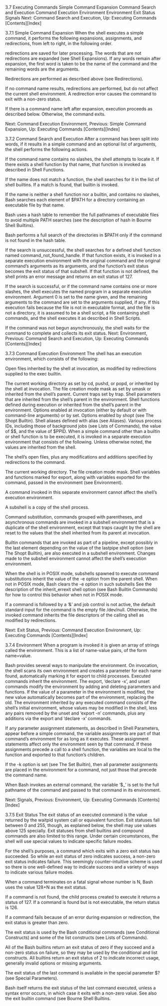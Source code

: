 3.7 Executing Commands
Simple Command Expansion
Command Search and Execution
Command Execution Environment
Environment
Exit Status
Signals
Next: Command Search and Execution, Up: Executing Commands   [Contents][Index]

3.7.1 Simple Command Expansion
When the shell executes a simple command, it performs the following expansions, assignments, and redirections, from left to right, in the following order.

redirections are saved for later processing.
The words that are not redirections are expanded (see Shell Expansions). If any words remain after expansion, the first word is taken to be the name of the command and the remaining words are the arguments.

Redirections are performed as described above (see Redirections).

If no command name results, redirections are performed, but do not affect the current shell environment. A redirection error causes the command to exit with a non-zero status.

If there is a command name left after expansion, execution proceeds as described below. Otherwise, the command exits. 

Next: Command Execution Environment, Previous: Simple Command Expansion, Up: Executing Commands   [Contents][Index]



3.7.2 Command Search and Execution
After a command has been split into words, if it results in a simple command and an optional list of arguments, the shell performs the following actions.

If the command name contains no slashes, the shell attempts to locate it. If there exists a shell function by that name, that function is invoked as described in Shell Functions.

If the name does not match a function, the shell searches for it in the list of shell builtins. If a match is found, that builtin is invoked.

If the name is neither a shell function nor a builtin, and contains no slashes, Bash searches each element of $PATH for a directory containing an executable file by that name. 

Bash uses a hash table to remember the full pathnames of executable files to avoid multiple PATH searches (see the description of hash in Bourne Shell Builtins). 

Bash performs a full search of the directories in $PATH only if the command is not found in the hash table.

 If the search is unsuccessful, the shell searches for a defined shell function named command_not_found_handle. If that function exists, it is invoked in a separate execution environment with the original command and the original command’s arguments as its arguments, and the function’s exit status becomes the exit status of that subshell. 
 If that function is not defined, the shell prints an error message and returns an exit status of 127.

If the search is successful, or if the command name contains one or more slashes, the shell executes the named program in a separate execution environment. 
Argument 0 is set to the name given, and the remaining arguments to the command are set to the arguments supplied, if any.
If this execution fails because the file is not in executable format, and the file is not a directory, it is assumed to be a shell script, a file containing shell commands, and the shell executes it as described in Shell Scripts.

If the command was not begun asynchronously, the shell waits for the command to complete and collects its exit status.
Next: Environment, Previous: Command Search and Execution, Up: Executing Commands   [Contents][Index]



3.7.3 Command Execution Environment
The shell has an execution environment, which consists of the following:

Open files inherited by the shell at invocation, as modified by redirections supplied to the exec builtin.

The current working directory as set by cd, pushd, or popd, or inherited by the shell at invocation.
The file creation mode mask as set by umask or inherited from the shell’s parent.
Current traps set by trap.
Shell parameters that are inherited from the shell’s parent in the environment.
Shell functions defined during execution or inherited from the shell’s parent in the environment.
Options enabled at invocation (either by default or with command-line arguments) or by set.
Options enabled by shopt (see The Shopt Builtin).
Shell aliases defined with alias (see Aliases).
Various process IDs, including those of background jobs (see Lists of Commands), the value of $$, and the value of $PPID.
When a simple command other than a builtin or shell function is to be executed, it is invoked in a separate execution environment that consists of the following. Unless otherwise noted, the values are inherited from the shell.

The shell’s open files, plus any modifications and additions specified by redirections to the command.

The current working directory.
The file creation mode mask.
Shell variables and functions marked for export, along with variables exported for the command, passed in the environment (see Environment).

A command invoked in this separate environment cannot affect the shell’s execution environment.

A subshell is a copy of the shell process.

Command substitution, commands grouped with parentheses, and asynchronous commands are invoked in a subshell environment that is a duplicate of the shell environment, except that traps caught by the shell are reset to the values that the shell inherited from its parent at invocation. 

Builtin commands that are invoked as part of a pipeline, except possibly in the last element depending on the value of the lastpipe shell option (see The Shopt Builtin), are also executed in a subshell environment. Changes made to the subshell environment cannot affect the shell’s execution environment.

When the shell is in POSIX mode, subshells spawned to execute command substitutions inherit the value of the -e option from the parent shell. When not in POSIX mode, Bash clears the -e option in such subshells See the description of the inherit_errexit shell option (see Bash Builtin Commands) for how to control this behavior when not in POSIX mode.

If a command is followed by a ‘&’ and job control is not active, the default standard input for the command is the empty file /dev/null. Otherwise, the invoked command inherits the file descriptors of the calling shell as modified by redirections.

Next: Exit Status, Previous: Command Execution Environment, Up: Executing Commands   [Contents][Index]

3.7.4 Environment
When a program is invoked it is given an array of strings called the environment. This is a list of name-value pairs, of the form name=value.

Bash provides several ways to manipulate the environment. On invocation, the shell scans its own environment and creates a parameter for each name found, automatically marking it for export to child processes. Executed commands inherit the environment. The export, ‘declare -x’, and unset commands modify the environment by adding and deleting parameters and functions. If the value of a parameter in the environment is modified, the new value automatically becomes part of the environment, replacing the old. The environment inherited by any executed command consists of the shell’s initial environment, whose values may be modified in the shell, less any pairs removed by the unset and ‘export -n’ commands, plus any additions via the export and ‘declare -x’ commands.

If any parameter assignment statements, as described in Shell Parameters, appear before a simple command, the variable assignments are part of that command’s environment for as long as it executes. These assignment statements affect only the environment seen by that command. If these assignments precede a call to a shell function, the variables are local to the function and exported to that function’s children.

If the -k option is set (see The Set Builtin), then all parameter assignments are placed in the environment for a command, not just those that precede the command name.

When Bash invokes an external command, the variable ‘$_’ is set to the full pathname of the command and passed to that command in its environment.

Next: Signals, Previous: Environment, Up: Executing Commands   [Contents][Index]

3.7.5 Exit Status
The exit status of an executed command is the value returned by the waitpid system call or equivalent function. Exit statuses fall between 0 and 255, though, as explained below, the shell may use values above 125 specially. Exit statuses from shell builtins and compound commands are also limited to this range. Under certain circumstances, the shell will use special values to indicate specific failure modes.

For the shell’s purposes, a command which exits with a zero exit status has succeeded. So while an exit status of zero indicates success, a non-zero exit status indicates failure. This seemingly counter-intuitive scheme is used so there is one well-defined way to indicate success and a variety of ways to indicate various failure modes.

When a command terminates on a fatal signal whose number is N, Bash uses the value 128+N as the exit status.

If a command is not found, the child process created to execute it returns a status of 127. If a command is found but is not executable, the return status is 126.

If a command fails because of an error during expansion or redirection, the exit status is greater than zero.

The exit status is used by the Bash conditional commands (see Conditional Constructs) and some of the list constructs (see Lists of Commands).

All of the Bash builtins return an exit status of zero if they succeed and a non-zero status on failure, so they may be used by the conditional and list constructs. All builtins return an exit status of 2 to indicate incorrect usage, generally invalid options or missing arguments.

The exit status of the last command is available in the special parameter $? (see Special Parameters).

Bash itself returns the exit status of the last command executed, unless a syntax error occurs, in which case it exits with a non-zero value. See also the exit builtin command (see Bourne Shell Builtins.

